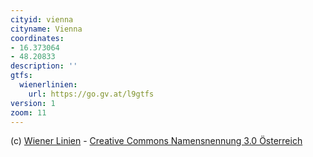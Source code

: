 ```yaml
---
cityid: vienna
cityname: Vienna
coordinates:
- 16.373064
- 48.20833
description: ''
gtfs:
  wienerlinien:
    url: https://go.gv.at/l9gtfs
version: 1
zoom: 11
---
```


(c) [Wiener Linien](https://www.data.gv.at/katalog/dataset/wiener-linien-fahrplandaten-gtfs-wien) - [Creative Commons Namensnennung 3.0 Österreich](https://www.data.gv.at/katalog/dataset/wiener-linien-fahrplandaten-gtfs-wien)
